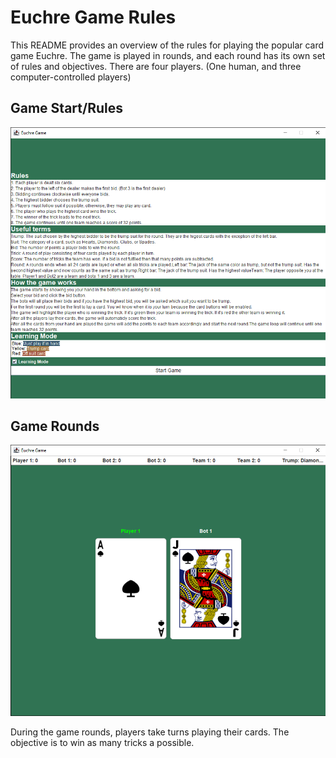 # Euchre Game Rules

This README provides an overview of the rules for playing the popular card game Euchre. The game is played in rounds, and each round has its own set of rules and objectives. There are four players. (One human, and three computer-controlled players)

## Game Start/Rules

![Euchre Start](Rules/EuchreStart.png)

## Game Rounds

![Euchre Round](Rules/EuchreRound.png)

During the game rounds, players take turns playing their cards. The objective is to win as many tricks a possible.
